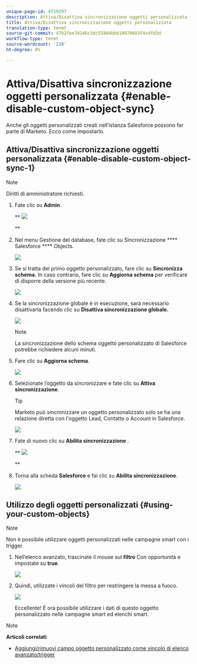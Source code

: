 ```yaml
---
unique-page-id: 4719297
description: Attiva/Disattiva sincronizzazione oggetti personalizzata - Documenti Marketo - Documentazione prodotto
title: Attiva/Disattiva sincronizzazione oggetti personalizzata
translation-type: tm+mt
source-git-commit: 47b2fee7d146c3dc558d4bbb10070683f4cdfd3d
workflow-type: tm+mt
source-wordcount: '220'
ht-degree: 0%

---
```



# Attiva/Disattiva sincronizzazione oggetti personalizzata {#enable-disable-custom-object-sync}

Anche gli oggetti personalizzati creati nell’istanza Salesforce possono far parte di Marketo. Ecco come impostarlo.

## Attiva/Disattiva sincronizzazione oggetti personalizzata {#enable-disable-custom-object-sync-1}

>[!NOTE]
>
>Diritti di amministratore richiesti.

1. Fate clic su **Admin**.

   ** ![](assets/one.png)

   **

1. Nel menu Gestione del database, fate clic su Sincronizzazione **** Salesforce **** Objects.

   ![](assets/two-2.png)

1. Se si tratta del primo oggetto personalizzato, fare clic su **Sincronizza schema.** In caso contrario, fare clic su **Aggiorna schema** per verificare di disporre della versione più recente.

   ![](assets/image2014-12-10-10-3a14-3a44.png)

1. Se la sincronizzazione globale è in esecuzione, sarà necessario disattivarla facendo clic su **Disattiva sincronizzazione globale.**

   ![](assets/image2014-12-10-10-3a14-3a54.png)

   >[!NOTE]
   >
   >La sincronizzazione dello schema oggetto personalizzato di Salesforce potrebbe richiedere alcuni minuti.

1. Fare clic su **Aggiorna schema**.

   ![](assets/image2014-12-10-10-3a15-3a7.png)

1. Selezionate l’oggetto da sincronizzare e fate clic su **Attiva sincronizzazione**.

   >[!TIP]
   >
   >Marketo può sincronizzare un oggetto personalizzato solo se ha una relazione diretta con l&#39;oggetto Lead, Contatto o Account in Salesforce.

   ![](assets/image2014-12-10-10-3a15-3a30.png)

1. Fate di nuovo clic su **Abilita sincronizzazione** .

   ** ![](assets/image2014-12-10-10-3a15-3a40.png)

   **

1. Torna alla scheda **Salesforce** e fai clic su **Abilita sincronizzazione**.

   ![](assets/image2014-12-10-10-3a15-3a49.png)

## Utilizzo degli oggetti personalizzati {#using-your-custom-objects}

>[!NOTE]
>
>Non è possibile utilizzare oggetti personalizzati nelle campagne smart con i trigger.

1. Nell’elenco avanzato, trascinate il mouse sul **filtro** Con opportunità e impostate su **true**.

   ![](assets/image2015-8-26-9-3a39-3a28.png)

1. Quindi, utilizzate i vincoli del filtro per restringere la messa a fuoco.

   ![](assets/image2015-8-24-14-3a18-3a53.png)

   Eccellente! È ora possibile utilizzare i dati di questo oggetto personalizzato nelle campagne smart ed elenchi smart.

>[!NOTE]
>
>**Articoli correlati**
>
>* [Aggiungi/rimuovi campo oggetto personalizzato come vincolo di elenco avanzato/trigger](add-remove-custom-object-field-as-smart-list-trigger-constraints.md)

>



